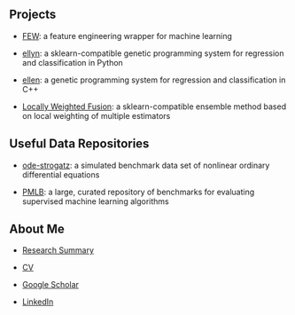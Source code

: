 ## Projects


 - [FEW](http://lacava.github.io/few): a feature engineering wrapper for machine learning

 - [ellyn](http://epistasislab.github.io/ellyn): a sklearn-compatible genetic programming system for regression and classification in Python

 - [ellen](http://lacava.github.io/ellen): a genetic programming system for regression and classification in C++

 - [Locally Weighted Fusion](http://github.com/lacava/LocallyWeightedFusion): a sklearn-compatible ensemble method based on local weighting of multiple estimators

## Useful Data Repositories

 - [ode-strogatz](http://lacava.github.io/ode-strogatz): a simulated benchmark data set of nonlinear ordinary differential equations

 - [PMLB](https://github.com/EpistasisLab/penn-ml-benchmarks/): a large, curated repository of benchmarks for evaluating supervised machine learning algorithms


## About Me


 - [Research Summary](http://www.williamlacava.com/work)

 - [CV](http://www.williamlacava.com/la_cava_cv.pdf)

 - [Google Scholar](https://scholar.google.com/citations?user=iZB7inEAAAAJ&hl=en)

 - [LinkedIn](https://www.linkedin.com/in/williamlacava/)
